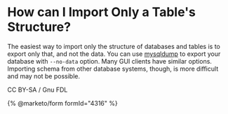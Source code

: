 # How can I Import Only a Table's Structure?

The easiest way to import only the structure of databases and tables is to export only that, and not the data. You can use [mysqldump](../../../../../clients-and-utilities/legacy-clients-and-utilities/mysqldump.md) to export your database with `--no-data` option. Many GUI clients have similar options. Importing schema from other database systems, though, is more difficult and may not be possible.

CC BY-SA / Gnu FDL

{% @marketo/form formId="4316" %}
